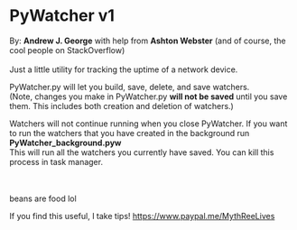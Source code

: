 PyWatcher v1
===
By: **Andrew J. George** with help from **Ashton Webster** (and of course, the cool people on StackOverflow)
<br>
<br>
Just a little utility for tracking the uptime of a network device. 

PyWatcher.py will let you build, save, delete, and save watchers. <br>
(Note, changes you make in PyWatcher.py **will not be saved** until you save them.
 This includes both creation and deletion of watchers.)

Watchers will not continue running when you close PyWatcher.
If you want to run the watchers that you have created in the background run **PyWatcher_background.pyw** <br>
This will run all the watchers you currently have saved. You can kill this process in task manager. 
<br>
<br>
<br>


beans are food lol

If you find this useful, I take tips! https://www.paypal.me/MythReeLives
